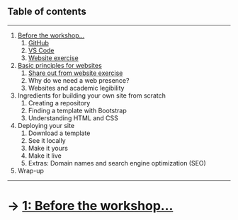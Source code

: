 ## Table of contents

---

1. [Before the workshop...](BEFORE.md)
    1. [GitHub](BEFORE.md/#create-a-github-account-and-download-github-desktop)
    2. [VS Code](BEFORE.md/#vs-code)
    3. [Website exercise](BEFORE.md/#website-exercise)
2. [Basic principles for websites](PRINCIPLES.md)
    1. [Share out from website exercise](PRINCIPLES.md/#share-out-from-website-exercise)
    2. Why do we need a web presence?
    3. Websites and academic legibility
3. Ingredients for building your own site from scratch
    1. Creating a repository
    2. Finding a template with Bootstrap
    3. Understanding HTML and CSS
4. Deploying your site
    1. Download a template
    2. See it locally
    3. Make it yours
    4. Make it live
    5. Extras: Domain names and search engine optimization (SEO)
5. Wrap-up

---

# &rarr; [1: Before the workshop...](BEFORE.md)